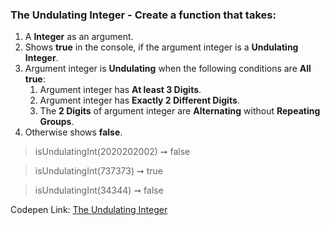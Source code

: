 ### The Undulating Integer - Create a function that takes: 

1. A **Integer** as an argument. 
1. Shows **true** in the console, if the argument integer is a **Undulating Integer**.
1. Argument integer is **Undulating** when the following conditions are **All true**:
    1. Argument integer has **At least 3 Digits**.
    1. Argument integer has **Exactly 2 Different Digits**.
    1. The **2 Digits** of argument integer are **Alternating** without **Repeating Groups**.
1. Otherwise shows **false**.

> isUndulatingInt(2020202002) ➞ false 

> isUndulatingInt(737373) ➞ true

> isUndulatingInt(34344) ➞ false 

Codepen Link: [The Undulating Integer](https://codepen.io/javascriptstudent/pen/wvaGjrK?editors=0012)